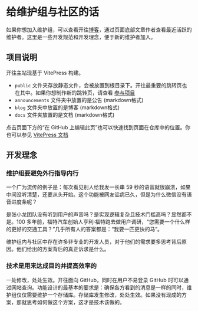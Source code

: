 # 给维护组与社区的话

如果你想加入维护组，可以查看开往[博客](https://www.travellings.cn/blog)，通过页面底部文章作者查看最近活跃的维护者。这里是一些开发规范和开发理念，便于新的维护者加入。

## 项目说明

开往主站现基于 VitePress 构建。

- `public` 文件夹存放静态文件，会被放置到根目录下。开往最重要的跳转页也在其中。如果你想制作新的跳转页，请查看 [参与项目](https://www.travellings.cn/docs/join#%E5%8F%82%E4%B8%8E%E9%A1%B9%E7%9B%AE) 
- `announcements` 文件夹中放置的是公告 (markdown格式)
- `blog` 文件夹中放置的是博客 (markdown格式)
- `docs` 文件夹放置的是文档 (markdown格式)

点击页面下方的“在 GitHub 上编辑此页”也可以快速找到页面在仓库中的位置。你也可以参见 [VitePress 文档](https://vitepress.dev/)


## 开发理念

### 维护组要避免外行指导内行

一个广为流传的例子是：每次看见别人给我发一长串 59 秒的语音就很崩溃，如果中间没听清楚，还要从头开始。这个功能被网友诟病已久，但是为什么微信没有语音进度条呢？

是张小龙团队没有听到用户的声音吗？是实现逻辑复杂且技术门槛高吗？显然都不是。100 多年前，福特汽车创始人亨利·福特跑去做用户调研，“您需要一个什么样的更好的交通工具？”几乎所有人的答案都是：“我要一匹更快的马”。

维护组内与社区中存在许多非专业的开发人员，对于他们的需求要多思考背后原因。他们给出的方案背后的真正诉求是什么。

### 技术是用来达成目的并提高效率的

一处修改，处处生效。开往面向 GitHub，同时在用户不易登录 GitHub 时可以通过网站查询。功能设计的最基本的要求是：确保各方看到的消息是一样的同时，维护组仅仅需要维护一个存储库。存储库发生修改，处处生效。如果没有现成的方案，那就思考如何做这个方案，这才是技术该做的。
